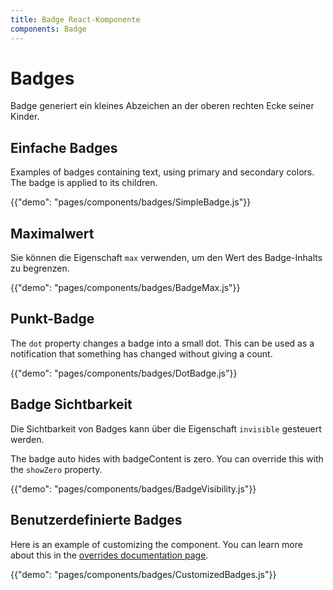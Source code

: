 ```yaml
---
title: Badge React-Komponente
components: Badge
---
```


# Badges

<p class="description">Badge generiert ein kleines Abzeichen an der oberen rechten Ecke seiner Kinder.</p>

## Einfache Badges

Examples of badges containing text, using primary and secondary colors. The badge is applied to its children.

{{"demo": "pages/components/badges/SimpleBadge.js"}}

## Maximalwert

Sie können die Eigenschaft `max` verwenden, um den Wert des Badge-Inhalts zu begrenzen.

{{"demo": "pages/components/badges/BadgeMax.js"}}

## Punkt-Badge

The `dot` property changes a badge into a small dot. This can be used as a notification that something has changed without giving a count.

{{"demo": "pages/components/badges/DotBadge.js"}}

## Badge Sichtbarkeit

Die Sichtbarkeit von Badges kann über die Eigenschaft `invisible` gesteuert werden.

The badge auto hides with badgeContent is zero. You can override this with the `showZero` property.

{{"demo": "pages/components/badges/BadgeVisibility.js"}}

## Benutzerdefinierte Badges

Here is an example of customizing the component. You can learn more about this in the [overrides documentation page](/customization/components/).

{{"demo": "pages/components/badges/CustomizedBadges.js"}}